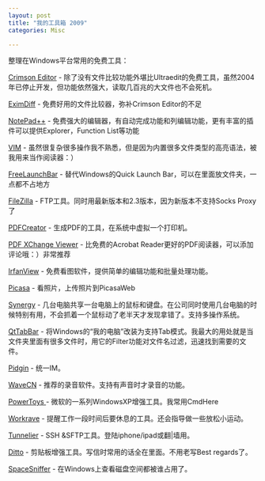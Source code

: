 ```yaml
---
layout: post
title: "我的工具箱 2009"
categories: Misc

---
```

整理在Windows平台常用的免费工具：

[Crimson Editor](http://www.crimsoneditor.com/) - 除了没有文件比较功能外堪比Ultraedit的免费工具，虽然2004年已停止开发，但功能依然强大，读取几百兆的大文件也不会死机。

[EximDiff](http://www.prestosoft.com/edp_examdiff.asp) - 免费好用的文件比较器，弥补Crimson Editor的不足

[NotePad++](http://notepad-plus.sourceforge.net/uk/site.htm) - 免费强大的编辑器，有自动完成功能和列编辑功能，更有丰富的插件可以提供Explorer，Function List等功能

[VIM](http://www.vim.org/) - 虽然很复杂很多操作我不熟悉，但是因为内置很多文件类型的高亮语法，被我用来当作阅读器：）

[FreeLaunchBar](http://www.freelaunchbar.com/) - 替代Windows的Quick Launch Bar，可以在里面放文件夹，一点都不占地方

[FileZilla](http://filezilla-project.org/) - FTP工具。同时用最新版本和2.3版本，因为新版本不支持Socks Proxy了

[PDFCreator](http://www.pdfforge.org/products/pdfcreator) - 生成PDF的工具，在系统中虚拟一个打印机。

[PDF XChange Viewer](http://www.docu-track.com/downloads/) - 比免费的Acrobat Reader更好的PDF阅读器，可以添加评论哦：）非常推荐

[IrfanView](http://www.irfanview.com/) - 免费看图软件，提供简单的编辑功能和批量处理功能。

[Picasa](http://picasa.google.com/) - 看照片，上传照片到PicasaWeb

[Synergy](http://synergy2.sourceforge.net/) - 几台电脑共享一台电脑上的鼠标和键盘。在公司同时使用几台电脑的时候特别有用，不会抓着一个鼠标动了老半天才发现拿错了。支持多操作系统。

[QtTabBar](http://qttabbar.wikidot.com/) - 将Windows的“我的电脑”改装为支持Tab模式。我最大的用处就是当文件夹里面有很多文件时，用它的Filter功能对文件名过滤，迅速找到需要的文件。

[Pidgin](http://pidgin.im/) - 统一IM。

[WaveCN](http://www.wavecn.com/) - 推荐的录音软件。支持有声音时才录音的功能。

[PowerToys ](http://www.microsoft.com/windowsxp/Downloads/powertoys/Xppowertoys.mspx)- 微软的一系列WindowsXP增强工具。我常用CmdHere

[Workrave](http://www.workrave.org/) - 提醒工作一段时间后要休息的工具。还会指导做一些放松小运动。

[Tunnelier](http://www.bitvise.com/tunnelier) - SSH &SFTP工具。登陆iphone/ipad或翻|墙用。

[Ditto](http://ditto-cp.sourceforge.net/) - 剪贴板增强工具。写信时常用的话全在里面。不用老写Best regards了。

[SpaceSniffer](http://www.uderzo.it/main_products/space_sniffer/) - 在Windows上查看磁盘空间都被谁占用了。